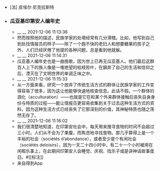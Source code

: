 - [法] 皮埃尔·尼克拉斯特
- ### 瓜亚基印第安人编年史
    - __ __ 2021-12-06 11:13:36
    - 然而按照他的描述，民族学家的处境经常有几分滑稽。比如，他写到自己到处找情报员的样子——除了一个跑不快的老妇人和想要糖果的孩子之外，人们已经厌倦了他提的各种问题，总是看到他就躲。
    - __ __ 2021-12-06 11:14:31
    - 瓜亚基人编年史也是一曲挽歌，因为世上已再无瓜亚基人。他们最后这群百人上下的族人像是一堆绝望的枯枝败叶，在摒弃了自己的生活和信仰之后，湮灭在了文明世界的单调乏味之中。
    - __ __ 2021-12-06 11:15:33
    - 从一方面来看，研究一个放弃了传统生活方式的群体让民族学家的工作变得容易了很多，因为这让他能够快速地核查信息。此话不假。一个群体的涵化（acculturation）——也就是它在和某个外来群体接触后丧失自身身份与特质的过程——能让情报员更容易收集到关于过去这种生活方式的资料，因为这种生活方式已经丧失了它那深刻的价值，其神秘特质也随之荡然无存了。
    - __ __ 2021-12-06 11:16:02
    - 我们很清楚地知道，在印第安社会中，每天用来搜寻食物的时间不会超过三小时。人们从不会为了果腹，而焦虑地寻找食物。那几乎算得上是一个丰裕的社会（sociétés d’abondance），或者至少是个有闲社会（sociétés deloisirs），因为一天二十四小时中，有二十一个小时被用在闲暇乐事上，在此期间印第安人会睡觉、庆祝、找乐子或是讲神话故事度日。#[[标注]]
    - 来自得到App

